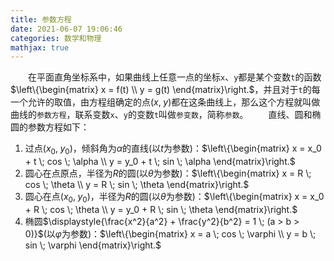 ```yaml
---
title: 参数方程
date: 2021-06-07 19:06:46
categories: 数学和物理
mathjax: true
---
```

&emsp;&emsp;在平面直角坐标系中，如果曲线上任意一点的坐标`x`、`y`都是某个变数`t`的函数$\left\{\begin{matrix} x = f(t) \\ y = g(t) \end{matrix}\right.$，并且对于`t`的每一个允许的取值，由方程组确定的点$(x, \; y)$都在这条曲线上，那么这个方程就叫做曲线的`参数方程`，联系变数`x`、`y`的变数`t`叫做`参变数`，简称`参数`。<!--more-->
&emsp;&emsp;直线、圆和椭圆的参数方程如下：

1. 过点$(x_0, \; y_0)$，倾斜角为$\alpha$的直线(以$t$为参数)：$\left\{\begin{matrix} x = x_0 + t \; cos \; \alpha \\ y = y_0 + t \; sin \; \alpha \end{matrix}\right.$
2. 圆心在点原点，半径为$R$的圆(以$\theta$为参数)：$\left\{\begin{matrix} x = R \; cos \; \theta \\ y = R \; sin \; \theta \end{matrix}\right.$
3. 圆心在点$(x_0, \; y_0)$，半径为$R$的圆(以$\theta$为参数)：$\left\{\begin{matrix} x = x_0 + R \; cos \; \theta \\ y = y_0 + R \; sin \; \theta \end{matrix}\right.$
4. 椭圆$\displaystyle{\frac{x^2}{a^2} + \frac{y^2}{b^2} = 1 \; (a > b > 0)}$(以$\varphi$为参数)：$\left\{\begin{matrix} x = a \; cos \; \varphi \\ y = b \; sin \; \varphi \end{matrix}\right.$